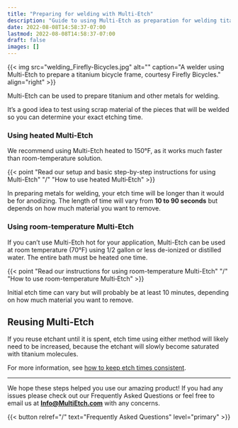 ```yaml
---
title: "Preparing for welding with Multi-Etch"
description: "Guide to using Multi-Etch as preparation for welding titanium and other metals."
date: 2022-08-08T14:58:37-07:00
lastmod: 2022-08-08T14:58:37-07:00
draft: false
images: []
---
```


{{< img src="welding_Firefly-Bicycles.jpg" alt="" caption="A welder using Multi-Etch to prepare a titanium bicycle frame, courtesy Firefly Bicycles." align="right" >}}

Multi-Etch can be used to prepare titanium and other metals for welding.

It’s a good idea to test using scrap material of the pieces that will be welded so you can determine your exact etching time.

### Using heated Multi-Etch

We recommend using Multi-Etch heated to 150°F, as it works much faster than room-temperature solution.

{{< point "Read our setup and basic step-by-step instructions for using Multi-Etch" "/" "How to use heated Multi‑Etch" >}}

In preparing metals for welding, your etch time will be longer than it would be for anodizing. The length of time will vary from **10 to 90 seconds** but depends on how much material you want to remove.

### Using room-temperature Multi-Etch

If you can’t use Multi-Etch hot for your application, Multi-Etch can be used at room temperature (70°F) using 1/2 gallon or less de-ionized or distilled water. The entire bath must be heated one time.

{{< point "Read our instructions for using room-temperature Multi-Etch" "/" "How to use room-temperature Multi‑Etch" >}}

Initial etch time can vary but will probably be at least 10 minutes, depending on how much material you want to remove.

## Reusing Multi-Etch

If you reuse etchant until it is spent, etch time using either method will likely need to be increased, because the etchant will slowly become saturated with titanium molecules.

For more information, see [how to keep etch times consistent](/how-to-use/get-consistent-etch-times/).

---

We hope these steps helped you use our amazing product! If you had any issues please check out our Frequently Asked Questions or feel free to email us at [**Info@MultiEtch.com**](mailto:info@multietch.com) with any concerns.

{{< button relref="/" text="Frequently Asked Questions" level="primary" >}}
